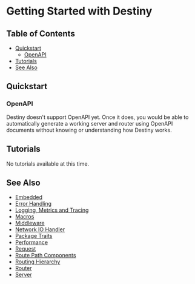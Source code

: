 # Getting Started with Destiny

## Table of Contents
- [Quickstart](#quickstart)
  - [OpenAPI](#openapi)
- [Tutorials](#tutorials)
- [See Also](#see-also)

## Quickstart

### OpenAPI
Destiny doesn't support OpenAPI yet. Once it does, you would be able to automatically generate a working server and router using OpenAPI documents without knowing or understanding how Destiny works.

## Tutorials
No tutorials available at this time.

## See Also
- [Embedded](https://github.com/RandomHashTags/destiny/tree/main/Sources/Documentation.docc/Embedded.md)
- [Error Handling](https://github.com/RandomHashTags/destiny/tree/main/Sources/Documentation.docc/ErrorHandling.md)
- [Logging, Metrics and Tracing](https://github.com/RandomHashTags/destiny/tree/main/Sources/Documentation.docc/LoggingMetricsTracing.md)
- [Macros](https://github.com/RandomHashTags/destiny/tree/main/Sources/Documentation.docc/Macros.md)
- [Middleware](https://github.com/RandomHashTags/destiny/tree/main/Sources/Documentation.docc/Middleware.md)
- [Network IO Handler](https://github.com/RandomHashTags/destiny/tree/main/Sources/Documentation.docc/NetworkIOHandler.md)
- [Package Traits](https://github.com/RandomHashTags/destiny/tree/main/Sources/Documentation.docc/PackageTraits.md)
- [Performance](https://github.com/RandomHashTags/destiny/tree/main/Sources/Documentation.docc/Performance.md)
- [Request](https://github.com/RandomHashTags/destiny/tree/main/Sources/Documentation.docc/Request.md)
- [Route Path Components](https://github.com/RandomHashTags/destiny/tree/main/Sources/Documentation.docc/RoutePathComponents.md)
- [Routing Hierarchy](https://github.com/RandomHashTags/destiny/tree/main/Sources/Documentation.docc/RoutingHierarchy.md)
- [Router](https://github.com/RandomHashTags/destiny/tree/main/Sources/Documentation.docc/Router.md)
- [Server](https://github.com/RandomHashTags/destiny/tree/main/Sources/Documentation.docc/Server.md)